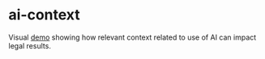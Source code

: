 # ai-context

Visual [demo](https://prototypejam.github.io/ai-context) showing how relevant context related to use of AI can impact legal results.
